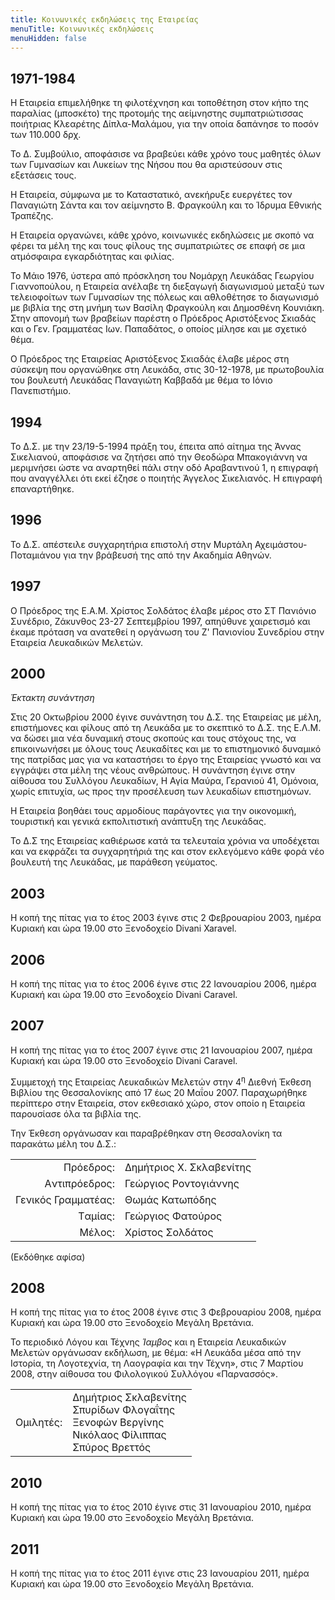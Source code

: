 ```yaml
---
title: Κοινωνικές εκδηλώσεις της Εταιρείας
menuTitle: Κοινωνικές εκδηλώσεις
menuHidden: false
---
```


## 1971-1984

Η Εταιρεία επιμελήθηκε τη φιλοτέχνηση και τοποθέτηση στον κήπο της παραλίας \(μποσκέτο\) της προτομής της αείμνηστης συμπατριώτισσας ποιήτριας Κλεαρέτης Δίπλα-Μαλάμου, για την οποία δαπάνησε το ποσόν των 110.000 δρχ.

Το Δ. Συμβούλιο, αποφάσισε να βραβεύει κάθε χρόνο τους μαθητές όλων των Γυμνασίων και Λυκείων της Νήσου που θα αριστεύσουν στις εξετάσεις τους.

Η Εταιρεία, σύμφωνα με το Καταστατικό, ανεκήρυξε ευεργέτες τον Παναγιώτη Σάντα και τον αείμνηστο Β. Φραγκούλη και το Ίδρυμα Εθνικής Τραπέζης.

Η Εταιρεία οργανώνει, κάθε χρόνο, κοινωνικές εκδηλώσεις με σκοπό να φέρει τα μέλη της και τους φίλους της συμπατριώτες σε επαφή σε μια ατμόσφαιρα εγκαρδιότητας και φιλίας.

Το Μάιο 1976, ύστερα από πρόσκληση του Νομάρχη Λευκάδας Γεωργίου Γιαννοπούλου, η Εταιρεία ανέλαβε τη διεξαγωγή διαγωνισμού μεταξύ των τελειοφοίτων των Γυμνασίων της πόλεως και αθλοθέτησε το διαγωνισμό με βιβλία της στη μνήμη των Βασίλη Φραγκούλη και Δημοσθένη Κουνιάκη. Στην απονομή των βραβείων παρέστη ο Πρόεδρος Αριστόξενος Σκιαδάς και ο Γεν. Γραμματέας Ιων. Παπαδάτος, ο οποίος μίλησε και με σχετικό θέμα.

Ο Πρόεδρος της Εταιρείας Αριστόξενος Σκιαδάς έλαβε μέρος στη σύσκεψη που οργανώθηκε στη Λευκάδα, στις 30-12-1978, με πρωτοβουλία του βουλευτή Λευκάδας Παναγιώτη Καββαδά με θέμα το Ιόνιο Πανεπιστήμιο.

## 1994

Το Δ.Σ. με την 23/19-5-1994 πράξη του, έπειτα από αίτημα της Άννας Σικελιανού, αποφάσισε να ζητήσει από την Θεοδώρα Μπακογιάννη να μεριμνήσει ώστε να αναρτηθεί πάλι στην οδό Αραβαντινού 1, η επιγραφή που αναγγέλλει ότι εκεί έζησε ο ποιητής Άγγελος Σικελιανός. Η επιγραφή επαναρτήθηκε.

## 1996

Το Δ.Σ. απέστειλε συγχαρητήρια επιστολή στην Μυρτάλη Αχειμάστου-Ποταμιάνου για την βράβευσή της από την Ακαδημία Αθηνών.

## 1997

Ο Πρόεδρος της Ε.Α.Μ. Χρίστος Σολδάτος έλαβε μέρος στο ΣΤ Πανιόνιο Συνέδριο, Ζάκυνθος 23-27 Σεπτεμβρίου 1997, απηύθυνε χαιρετισμό και έκαμε πρόταση να ανατεθεί η οργάνωση του Ζ' Πανιονίου Συνεδρίου στην Εταιρεία Λευκαδικών Μελετών.

## 2000

*Έκτακτη συνάντηση*

Στις 20 Οκτωβρίου 2000 έγινε συνάντηση του Δ.Σ. της Εταιρείας με μέλη, επιστήμονες και φίλους από τη Λευκάδα με το σκεπτικό το Δ.Σ. της Ε.Λ.Μ. να δώσει μια νέα δυναμική στους σκοπούς και τους στόχους της, να επικοινωνήσει με όλους τους Λευκαδίτες και με το επιστημονικό δυναμικό της πατρίδας μας για να καταστήσει το έργο της Εταιρείας γνωστό και να εγγράψει στα μέλη της νέους ανθρώπους. Η συνάντηση έγινε στην αίθουσα του Συλλόγου Λευκαδίων, Η Αγία Μαύρα, Γερανιού 41, Ομόνοια, χωρίς επιτυχία, ως προς την προσέλευση των λευκαδίων επιστημόνων.

Η Εταιρεία βοηθάει τους αρμοδίους παράγοντες για την οικονομική, τουριστική και γενικά εκπολιτιστική ανάπτυξη της Λευκάδας.

Το Δ.Σ της Εταιρείας καθιέρωσε κατά τα τελευταία χρόνια να υποδέχεται και να εκφράζει τα συγχαρητήριά της και στον εκλεγόμενο κάθε φορά νέο βουλευτή της Λευκάδας, με παράθεση γεύματος.

## 2003

Η κοπή της πίτας για το έτος 2003 έγινε στις 2 Φεβρουαρίου 2003, ημέρα Κυριακή και ώρα 19.00 στο Ξενοδοχείο Divani Xaravel.

## 2006

Η κοπή της πίτας για το έτος 2006 έγινε στις 22 Ιανουαρίου 2006, ημέρα Κυριακή και ώρα 19.00 στο Ξενοδοχείο Divani Caravel.

## 2007

Η κοπή της πίτας για το έτος 2007 έγινε στις 21 Ιανουαρίου 2007, ημέρα Κυριακή και ώρα 19.00 στο Ξενοδοχείο Divani Caravel.

Συμμετοχή της Εταιρείας Λευκαδικών Μελετών στην 4<sup>η</sup> Διεθνή Έκθεση Βιβλίου της Θεσσαλονίκης από 17 έως 20 Μαΐου 2007. Παραχωρήθηκε περίπτερο στην Εταιρεία, στον εκθεσιακό χώρο, στον οποίο η Εταιρεία παρουσίασε όλα τα βιβλία της.

Την Έκθεση οργάνωσαν και παραβρέθηκαν στη Θεσσαλονίκη τα παρακάτω μέλη του Δ.Σ.:

|                              |                        |
| ---------------------------: | :----------------------|
| Πρόεδρος: | Δημήτριος Χ. Σκλαβενίτης|
| Aντιπρόεδρος: |  Γεώργιος Ροντογιάννης|
| Γενικός Γραμματέας: | Θωμάς Κατωπόδης |
| Tαμίας: | Γεώργιος Φατούρος|
| Μέλος: | Χρίστος Σολδάτος|

\(Εκδόθηκε αφίσα\)

## 2008

Η κοπή της πίτας για το έτος 2008 έγινε στις 3 Φεβρουαρίου 2008, ημέρα Κυριακή και ώρα 19.00 στο Ξενοδοχείο Μεγάλη Βρετάνια.

Το περιοδικό Λόγου και Τέχνης *Ίαμβος* και η Εταιρεία Λευκαδικών Μελετών οργάνωσαν εκδήλωση, με θέμα: «Η Λευκάδα μέσα από την Ιστορία, τη Λογοτεχνία, τη Λαογραφία και την Τέχνη», στις 7 Μαρτίου 2008, στην αίθουσα του Φιλολογικού Συλλόγου «Παρνασσός».

|                              |                        |
| ---------------------------: | :----------------------|
| Ομιλητές: | Δημήτριος Σκλαβενίτης<br/>Σπυρίδων Φλογαΐτης<br/>Ξενοφών Βεργίνης<br/>Νικόλαος Φίλιππας<br/>Σπύρος Βρεττός|

## 2010

Η κοπή της πίτας για το έτος 2010 έγινε στις 31 Ιανουαρίου 2010, ημέρα Κυριακή και ώρα 19.00 στο Ξενοδοχείο Μεγάλη Βρετάνια.

## 2011

Η κοπή της πίτας για το έτος 2011 έγινε στις 23 Ιανουαρίου 2011, ημέρα Κυριακή και ώρα 19.00 στο Ξενοδοχείο Μεγάλη Βρετάνια.
